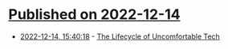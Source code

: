 # [Published on 2022-12-14](index.md)

* [2022-12-14, 15:40:18](https://news.ycombinator.com/item?id=33984992) - [The Lifecycle of Uncomfortable Tech](https://www.nfx.com/post/lifecycle-of-uncomfortable-tech)
